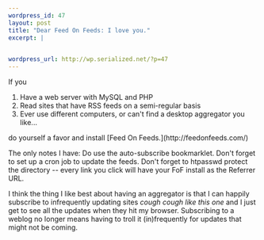 ```yaml
--- 
wordpress_id: 47
layout: post
title: "Dear Feed On Feeds: I love you."
excerpt: |
  

wordpress_url: http://wp.serialized.net/?p=47
---
```

If you
<ol>
<li>Have a web server with MySQL and PHP</li>
<li>Read sites that have RSS feeds on a semi-regular basis</li>
<li>Ever use different computers, or can't find a desktop aggregator you like...</li>
</ol>
do yourself a favor and install [Feed On Feeds.](http://feedonfeeds.com/)
<p>
The only notes I have:
Do use the auto-subscribe bookmarklet.
Don't forget to set up a cron job to update the feeds.
Don't forget to htpasswd protect the directory -- every link you click will have your FoF install as the Referrer URL.
</p>

I think the thing I like best about having an aggregator is that I can happily subscribe to infrequently updating sites _cough cough like this one_ and I just get to see all the updates when they hit my browser. Subscribing to a weblog no longer means having to troll it (in)frequently for updates that might not be coming.
